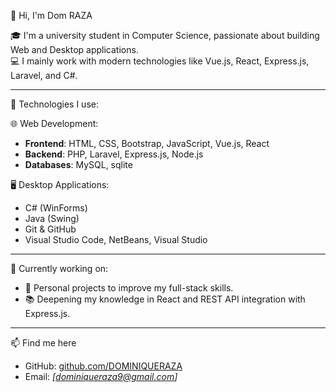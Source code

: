  👋 Hi, I'm Dom RAZA

🎓 I'm a university student in Computer Science, passionate about building Web and Desktop applications.  
💻 I mainly work with modern technologies like Vue.js, React, Express.js, Laravel, and C#.

---

 💼 Technologies I use:

 🌐 Web Development:
- **Frontend**: HTML, CSS, Bootstrap, JavaScript, Vue.js, React
- **Backend**: PHP, Laravel, Express.js, Node.js
- **Databases**: MySQL, sqlite

 🖥️ Desktop Applications:
- C# (WinForms)
- Java (Swing)
- Git & GitHub  
- Visual Studio Code, NetBeans, Visual Studio  

---

 🚀 Currently working on:
- 🔭 Personal projects to improve my full-stack skills.  
- 📚 Deepening my knowledge in React and REST API integration with Express.js.  

---

📫 Find me here
- GitHub: [github.com/DOMINIQUERAZA](https://github.com/DOMINIQUERAZA)  
- Email: _[dominiqueraza9@gmail.com]_
